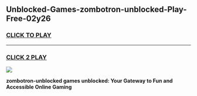 
## Unblocked-Games-zombotron-unblocked-Play-Free-02y26
<h3>
<a href="https://premium76.site?title=zombotron-unblocked&ref=12A">CLICK TO PLAY</a></h3>
<hr>

<h3>
<a href="https://premium76.site?title=zombotron-unblocked&ref=12A">CLICK 2 PLAY</a>
  
</h3>

<a href="https://premium76.site?title=zombotron-unblocked&ref=12A"><img src="https://clearcache.store/games.png"></a>


**zombotron-unblocked games unblocked: Your Gateway to Fun and Accessible Online Gaming**

